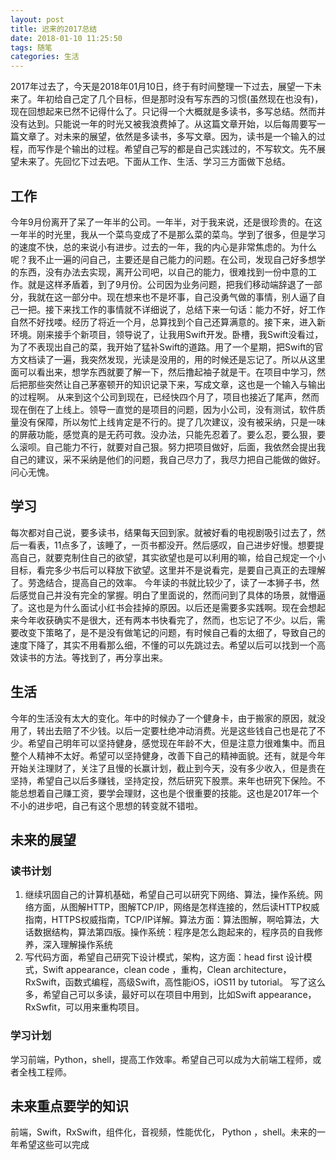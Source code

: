 ```yaml
---
layout: post
title: 迟来的2017总结
date: 2018-01-10 11:25:50
tags: 随笔
categories: 生活
---
```

2017年过去了，今天是2018年01月10日，终于有时间整理一下过去，展望一下未来了。年初给自己定了几个目标，但是那时没有写东西的习惯(虽然现在也没有)，现在回想起来已然不记得什么了。只记得一个大概就是多读书，多写总结。然而并没有达到。只能说一年的时光又被我浪费掉了。从这篇文章开始，以后每周要写一篇文章了。对未来的展望，依然是多读书，多写文章。因为，读书是一个输入的过程，而写作是个输出的过程。希望自己写的都是自己实践过的，不写软文。先不展望未来了。先回忆下过去吧。下面从工作、生活、学习三方面做下总结。
<!-- more -->
## 工作

今年9月份离开了呆了一年半的公司。一年半，对于我来说，还是很珍贵的。在这一年半的时光里，我从一个菜鸟变成了不是那么菜的菜鸟。学到了很多，但是学习的速度不快，总的来说小有进步。过去的一年，我的内心是非常焦虑的。为什么呢？我不止一遍的问自己，主要还是自己能力的问题。在公司，发现自己好多想学的东西，没有办法去实现，离开公司吧，以自己的能力，很难找到一份中意的工作。就是这样矛盾着，到了9月份。公司因为业务问题，把我们移动端辞退了一部分，我就在这一部分中。现在想来也不是坏事，自己没勇气做的事情，别人逼了自己一把。接下来找工作的事情就不详细说了，总结下来一句话：能力不好，好工作自然不好找喽。经历了将近一个月，总算找到个自己还算满意的。接下来，进入新环境。刚来接手个新项目，领导说了，让我用Swift开发。卧槽，我Swift没看过，为了不表现出自己的菜，我开始了猛补Swift的道路。用了一个星期，把Swift的官方文档读了一遍，我突然发现，光读是没用的，用的时候还是忘记了。所以从这里面可以看出来，想学东西就要了解一下，然后撸起袖子就是干。在项目中学习，然后把那些突然让自己茅塞顿开的知识记录下来，写成文章，这也是一个输入与输出的过程啊。
从来到这个公司到现在，已经快四个月了，项目也接近了尾声，然而现在倒在了上线上。领导一直觉的是项目的问题，因为小公司，没有测试，软件质量没有保障，所以匆忙上线肯定是不行的。提了几次建议，没有被采纳，只是一味的屏蔽功能，感觉真的是无药可救。没办法，只能先忍着了。要么忍，要么狠，要么滚呗。自己能力不行，就要对自己狠。努力把项目做好，后面，我依然会提出我自己的建议，采不采纳是他们的问题，我自己尽力了，我尽力把自己能做的做好。问心无愧。

## 学习

每次都对自己说，要多读书，结果每天回到家。就被好看的电视剧吸引过去了，然后一看表，11点多了，该睡了，一页书都没开。然后感叹，自己进步好慢。想要提高自己，就要克制住自己的欲望，其实欲望也是可以利用的嘛，给自己规定一个小目标，看完多少书后可以释放下欲望。这里并不是说看完，是要自己真正的去理解了。劳逸结合，提高自己的效率。
今年读的书就比较少了，读了一本狮子书，然后感觉自己并没有完全的掌握。明白了里面说的，然而问到了具体的场景，就懵逼了。这也是为什么面试小红书会挂掉的原因。以后还是需要多实践啊。现在会想起来今年收获确实不是很大，还有两本书快看完了，然而，也忘记了不少。以后，需要改变下策略了，是不是没有做笔记的问题，有时候自己看的太细了，导致自己的速度下降了，其实不用看那么细，不懂的可以先跳过去。希望以后可以找到一个高效读书的方法。等找到了，再分享出来。

## 生活

今年的生活没有太大的变化。年中的时候办了一个健身卡，由于搬家的原因，就没用了，转出去赔了不少钱。以后一定要杜绝冲动消费。光是这些钱自己也是花了不少。希望自己明年可以坚持健身，感觉现在年龄不大，但是注意力很难集中。而且整个人精神不太好。希望可以坚持健身，改善下自己的精神面貌。还有，就是今年开始关注理财了，关注了且慢的长赢计划，截止到今天，没有多少收入，但是贵在坚持，希望自己以后多赚钱，坚持定投，然后研究下股票。来年也研究下保险。不能总想着自己赚工资，要学会理财，这也是个很重要的技能。这也是2017年一个不小的进步吧，自己有这个思想的转变就不错啦。

## 未来的展望

### 读书计划

1. 继续巩固自己的计算机基础，希望自己可以研究下网络、算法，操作系统。网络方面，从图解HTTP，图解TCP/IP，网络是怎样连接的，然后读HTTP权威指南，HTTPS权威指南，TCP/IP详解。算法方面：算法图解，啊哈算法，大话数据结构，算法第四版。操作系统：程序是怎么跑起来的，程序员的自我修养，深入理解操作系统
2. 写代码方面，希望自己研究下设计模式，架构，这方面：head first 设计模式，Swift appearance，clean code ，重构，Clean architecture，RxSwift，函数式编程，高级Swift，高性能iOS，iOS11 by tutorial。
  写了这么多，希望自己可以多读，最好可以在项目中用到，比如Swift appearance，RxSwfit，可以用来重构项目。

### 学习计划

学习前端，Python，shell，提高工作效率。希望自己可以成为大前端工程师，或者全栈工程师。

## 未来重点要学的知识

前端，Swift，RxSwift，组件化，音视频，性能优化， Python ，shell。未来的一年希望这些可以完成

